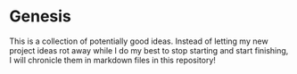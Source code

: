 # Genesis

This is a collection of potentially good ideas. Instead of letting my new
project ideas rot away while I do my best to stop starting and start finishing,
I will chronicle them in markdown files in this repository!

